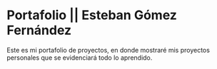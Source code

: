 # Portafolio || Esteban Gómez Fernández
Este es mi portafolio de proyectos, en donde mostraré mis proyectos personales que se evidenciará todo lo aprendido.
